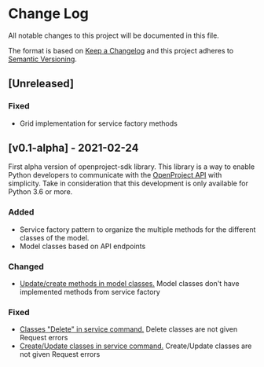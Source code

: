 # Change Log

All notable changes to this project will be documented in this file.

The format is based on [Keep a Changelog](http://keepachangelog.com/)
and this project adheres to [Semantic Versioning](http://semver.org/).

## [Unreleased]

### Fixed

- Grid implementation for service factory methods

## [v0.1-alpha] - 2021-02-24

First alpha version of openproject-sdk library. This library is a way to enable Python developers to communicate with
the [OpenProject API](https://docs.openproject.org/api/) with simplicity. Take in consideration that this development is
only available for Python 3.6 or more.

### Added

- Service factory pattern to organize the multiple methods for the different classes of the model.
- Model classes based on API endpoints

### Changed

- [Update/create methods in model classes.](https://github.com/Flying-Free/python-openproject-api/issues/2)
  Model classes don't have implemented methods from service factory

### Fixed

- [Classes "Delete" in service command.](https://github.com/Flying-Free/python-openproject-api/issues/3)
  Delete classes are not given Request errors
- [Create/Update classes in service command.](https://github.com/Flying-Free/python-openproject-api/issues/1)
  Create/Update classes are not given Request errors
